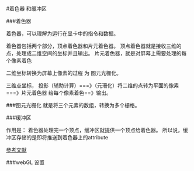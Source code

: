 #着色器 和缓冲区

###着色器

着色器，可以理解为运行在显卡中的指令和数据。

着色器包括两个部分，顶点着色器和片元着色器。 顶点着色器就是接收三维的点，处理成二维空间的坐标并且输出。
片元着色器，就是对屏幕上需要处理的每个像素着色

二维坐标转换为屏幕上像素的过程 为 图元光栅化。


三维点坐标， 投影（辅助计算）===》（元珊化）将二维的点转为平面的像素 ===》片元着色器 给每个像素着色==》输出。


###图元光栅化
就是将三个元素的数组，转换为多个栅格。



###缓冲区

作用是： 着色器处理完一个顶点，缓冲区就提供一个顶点给着色器。 所以说，缓冲区存储的是即将推送到着色器上的attribute


[参考文献](http://www.cnblogs.com/yiyezhai/archive/2012/09/21/2697461.html)

###webGL 设置



